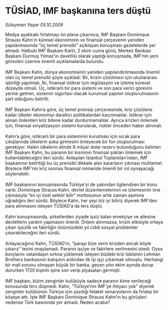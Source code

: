 # TÜSİAD, IMF başkanına ters düştü

*Süleyman Yaşar 05.10.2009*

<div class="taraf_structure_2col_1zq">
<div class="margen_n">



 <p>Medya ayakkabı fırlatmayı ön plana çıkarınca, IMF Başkanı Dominique Strauss Kahn’ın küresel ekonominin ve finansal çerçevenin yeniden yapılanmasında “üç temel prensibi” açıklayan konuşması gazetelerde yer almadı. Halbuki IMF Başkanı Kanh, 2 ekim cuma günü, Merkez Bankası Başkanı Durmuş Yılmaz’ın davetlisi olarak yaptığı konuşmada, IMF’nin yeni görevleri üzerine önemli açıklamalarda bulundu. <br/><br/>IMF Başkanı Kahn, dünya ekonomisinin yeniden yapılandırılmasında önemli olan üç temel prensibi şöyle açıkladı: Bir, krizin çözülmesi için uluslararası işbirliği yapılmalı. İki, finansal istikrar için regülasyon ve izleme küresel düzeyde olmalı. Üç, istikrarlı bir para sistemi ve son para verici görevini yerine getiren, sistemin sigortası olacak kurumsal yapının oluşturulmasının şart olduğunu belirtti. <br/><br/>IMF Başkanı Kahn’a göre, üç temel prensip çerçevesinde, kriz çözülene kadar ülkeler ekonomiyi daraltıcı politikalardan kaçınmalılar. İstikrar için alınan önlemleri kriz bitene kadar durdurmamalılar. Ayrıca krizleri önlemek için, finansal sinyalizasyon sistemi kurularak, riskler önceden haber alınmalı. <br/><br/>Kahn’a göre, istikrarlı bir para sisteminin kurulması için sıcak para çıkışlarında ülkelerin şoka girmesini önleyecek bir fon oluşturulması gerekiyor. Halen ülkelerin elinde 8 milyar dolar rezerv bulunduğunu belirten IMF Başkanı Kahn, bu paranın bir kısmının finansal şokları önlemek için kullanılabileceğini ileri sürdü. Anlaşılan İstanbul Toplantıları’ndan, IMF başkanının belirttiği bu üç prensibi dikkate alan kararların çıkması muhtemel. Böylece IMF’nin kriz sonrası finansal mimaride önemli bir rol oynayacağı söylenebilir. <br/><br/>IMF başkanının konuşmasında Türkiye’yi de yakından ilgilendiren bir konu vardı. Dominique Strauss Kahn, devlet düzenlemelerinin ve izlemesinin öne çıkmasıyla “en iyi özel sektör bilir” mottosunun artık zaman aşımına uğradığını ileri sürdü. Böylece Kahn, her şeyi biz iyi biliriz diyerek IMF’den para alınmasını isteyen TÜSİAD’a da ters düştü. <br/><br/>Kahn konuşmasında, şirketlerden ziyade işsiz kalan emekçiye ve ailesine devletlerin yardım yapmasını önerdi. Önlem alınmazsa, krizin etkisiyle ortaya çıkan işsizlik ve fakirliğin önümüzdeki yıl ciddi sosyal problemler çıkarabileceğini ileri sürdü. <br/><br/>Anlayacağınız Kahn, TÜSİAD’ın, “parayı bize verin krizden ancak böyle çıkarız” tezini onaylamadı. Paranın işçiye ve fakirlere verilmesini istedi. Oysa borçlarını vatandaşın sırtına yüklemek isteyen bizdeki kriz lobisinin Lehman Brothers bankasının batışının ardından ilk işi işçi çıkarmak olmuştu. Herhangi bir mali sorunu olmayan büyük bir banka, geçen yılın ekim ayında durup dururken 1720 kişinin işine son verip piyasaları germişti. <br/><br/>IMF başkanı, bizim zenginler kulübüyle sadece paranın kime verileceği konusunda ters düşmedi. Kahn, “Türkiye’nin IMF’ye ihtiyacı yok” diyerek zenginler kulübünün Türkiye için yazdığı felaket senaryolarını da fırlatıp bir köşeye attı. İşte IMF Başkanı Dominique Strauss Kahn’ın bu görüşleri nedense Türk basınında yer almadı. Neden acaba?</p>
<br/>
<br/>
<br/>



<br/>


<div id="taraf_not">
</div>

</div>


</div>
